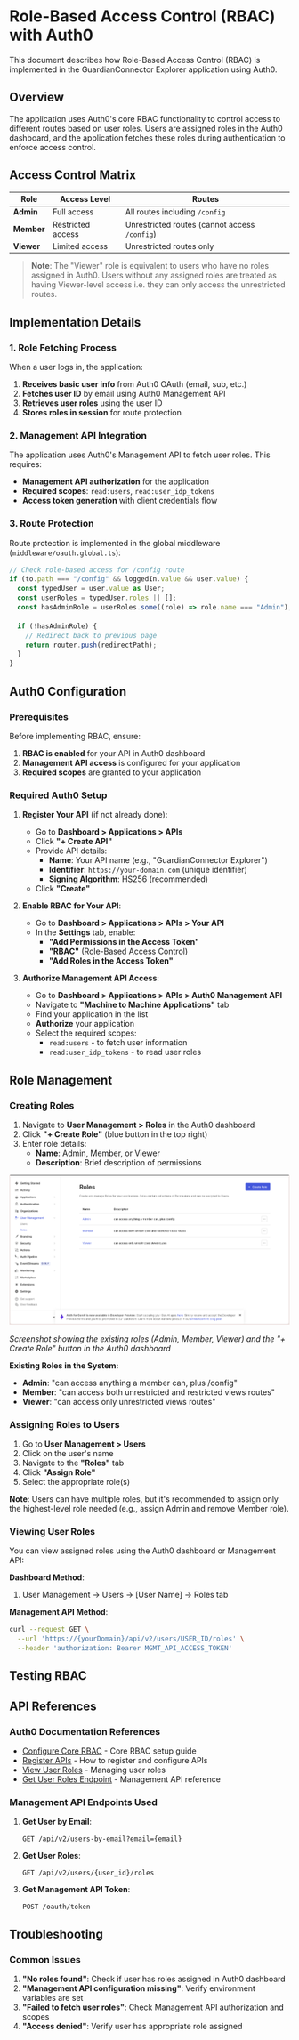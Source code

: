 # Role-Based Access Control (RBAC) with Auth0

This document describes how Role-Based Access Control (RBAC) is implemented in the GuardianConnector Explorer application using Auth0.

## Overview

The application uses Auth0's core RBAC functionality to control access to different routes based on user roles. Users are assigned roles in the Auth0 dashboard, and the application fetches these roles during authentication to enforce access control.

## Access Control Matrix

| Role | Access Level | Routes |
|------|-------------|---------|
| **Admin** | Full access | All routes including `/config` |
| **Member** | Restricted access | Unrestricted routes (cannot access `/config`) |
| **Viewer** | Limited access | Unrestricted routes only |

> **Note**: The "Viewer" role is equivalent to users who have no roles assigned in Auth0. Users without any assigned roles are treated as having Viewer-level access i.e. they can only access the unrestricted routes.

## Implementation Details

### 1. Role Fetching Process

When a user logs in, the application:

1. **Receives basic user info** from Auth0 OAuth (email, sub, etc.)
2. **Fetches user ID** by email using Auth0 Management API
3. **Retrieves user roles** using the user ID
4. **Stores roles in session** for route protection

### 2. Management API Integration

The application uses Auth0's Management API to fetch user roles. This requires:

- **Management API authorization** for the application
- **Required scopes**: `read:users`, `read:user_idp_tokens`
- **Access token generation** with client credentials flow

### 3. Route Protection

Route protection is implemented in the global middleware (`middleware/oauth.global.ts`):

```typescript
// Check role-based access for /config route
if (to.path === "/config" && loggedIn.value && user.value) {
  const typedUser = user.value as User;
  const userRoles = typedUser.roles || [];
  const hasAdminRole = userRoles.some((role) => role.name === "Admin");
  
  if (!hasAdminRole) {
    // Redirect back to previous page
    return router.push(redirectPath);
  }
}
```

## Auth0 Configuration

### Prerequisites

Before implementing RBAC, ensure:

1. **RBAC is enabled** for your API in Auth0 dashboard
2. **Management API access** is configured for your application
3. **Required scopes** are granted to your application

### Required Auth0 Setup

1. **Register Your API** (if not already done):
   - Go to **Dashboard > Applications > APIs**
   - Click **"+ Create API"**
   - Provide API details:
     - **Name**: Your API name (e.g., "GuardianConnector Explorer")
     - **Identifier**: `https://your-domain.com` (unique identifier)
     - **Signing Algorithm**: HS256 (recommended)
   - Click **"Create"**

2. **Enable RBAC for Your API**:
   - Go to **Dashboard > Applications > APIs > Your API**
   - In the **Settings** tab, enable:
     - **"Add Permissions in the Access Token"**
     - **"RBAC"** (Role-Based Access Control)
     - **"Add Roles in the Access Token"**

3. **Authorize Management API Access**:
   - Go to **Dashboard > Applications > APIs > Auth0 Management API**
   - Navigate to **"Machine to Machine Applications"** tab
   - Find your application in the list
   - **Authorize** your application
   - Select the required scopes:
     - `read:users` - to fetch user information
     - `read:user_idp_tokens` - to read user roles

## Role Management

### Creating Roles

1. Navigate to **User Management > Roles** in the Auth0 dashboard
2. Click **"+ Create Role"** (blue button in the top right)
3. Enter role details:
   - **Name**: Admin, Member, or Viewer
   - **Description**: Brief description of permissions

![Auth0 Roles Management](roles.png)

*Screenshot showing the existing roles (Admin, Member, Viewer) and the "+ Create Role" button in the Auth0 dashboard*

**Existing Roles in the System:**
- **Admin**: "can access anything a member can, plus /config"
- **Member**: "can access both unrestricted and restricted views routes"  
- **Viewer**: "can access only unrestricted views routes"

### Assigning Roles to Users

1. Go to **User Management > Users**
2. Click on the user's name
3. Navigate to the **"Roles"** tab
4. Click **"Assign Role"**
5. Select the appropriate role(s)

**Note**: Users can have multiple roles, but it's recommended to assign only the highest-level role needed (e.g., assign Admin and remove Member role).

### Viewing User Roles

You can view assigned roles using the Auth0 dashboard or Management API:

**Dashboard Method**:
1. User Management → Users → [User Name] → Roles tab

**Management API Method**:
```bash
curl --request GET \
  --url 'https://{yourDomain}/api/v2/users/USER_ID/roles' \
  --header 'authorization: Bearer MGMT_API_ACCESS_TOKEN'
```

## Testing RBAC

## API References

### Auth0 Documentation References

- [Configure Core RBAC](https://auth0.com/docs/manage-users/access-control/configure-core-rbac) - Core RBAC setup guide
- [Register APIs](https://auth0.com/docs/get-started/auth0-overview/set-up-apis) - How to register and configure APIs
- [View User Roles](https://auth0.com/docs/manage-users/access-control/configure-core-rbac/rbac-users/view-user-roles) - Managing user roles
- [Get User Roles Endpoint](https://auth0.com/docs/api/management/v2#!/Users/get_user_roles) - Management API reference

### Management API Endpoints Used

1. **Get User by Email**:
   ```
   GET /api/v2/users-by-email?email={email}
   ```

2. **Get User Roles**:
   ```
   GET /api/v2/users/{user_id}/roles
   ```

3. **Get Management API Token**:
   ```
   POST /oauth/token
   ```

## Troubleshooting

### Common Issues

1. **"No roles found"**: Check if user has roles assigned in Auth0 dashboard
2. **"Management API configuration missing"**: Verify environment variables are set
3. **"Failed to fetch user roles"**: Check Management API authorization and scopes
4. **"Access denied"**: Verify user has appropriate role assigned

